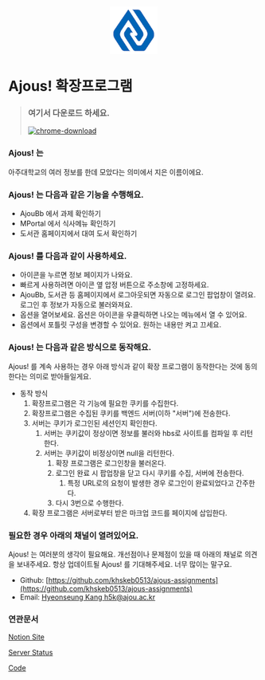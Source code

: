 <p align="center">
<img src="docs/b1-1_5-ai-border-128.png" alt="logo" width="96">
</p>

# Ajous! 확장프로그램
> ### 여기서 다운로드 하세요.
> 
> <a href="https://chrome.google.com/webstore/detail/ajous/liladcidbbkjjepphflacbinfgihhlde?hl=ko">
> <img src="https://img.shields.io/badge/Chrome%20Extension-v.20220408-success?logo=googlechrome&logoColor=white" alt="chrome-download">
> </a>

### Ajous! 는

아주대학교의 여러 정보를 한데 모았다는 의미에서 지은 이름이에요.

### Ajous! 는 다음과 같은 기능을 수행해요.

- AjouBb 에서 과제 확인하기
- MPortal 에서 식사메뉴 확인하기
- 도서관 홈페이지에서 대여 도서 확인하기

### Ajous! 를 다음과 같이 사용하세요.

- 아이콘을 누르면 정보 페이지가 나와요.
- 빠르게 사용하려면 아이콘 옆 압정 버튼으로 주소창에 고정하세요.
- AjouBb, 도서관 등 홈페이지에서 로그아웃되면 자동으로 로그인 팝업창이 열려요. 로그인 후 정보가 자동으로 불러와져요.
- 옵션을 열어보세요. 옵션은 아이콘을 우클릭하면 나오는 메뉴에서 열 수 있어요.
- 옵션에서 포틀릿 구성을 변경할 수 있어요. 원하는 내용만 켜고 끄세요.

### Ajous! 는 다음과 같은 방식으로 동작해요.

Ajous! 를 계속 사용하는 경우 아래 방식과 같이 확장 프로그램이 동작한다는 것에 동의한다는 의미로 받아들일게요.

- 동작 방식
    1. 확장프로그램은 각 기능에 필요한 쿠키를 수집한다.
    2. 확장프로그램은 수집된 쿠키를 백엔드 서버(이하 "서버")에 전송한다.
    3. 서버는 쿠키가 로그인된 세션인지 확인한다.
        1. 서버는 쿠키값이 정상이면 정보를 불러와 hbs로 사이트를 컴파일 후 리턴한다.
        2. 서버는 쿠키값이 비정상이면 null을 리턴한다.
            1. 확장 프로그램은 로그인창을 불러온다.
            2. 로그인 완료 시 팝업창을 닫고 다시 쿠키를 수집, 서버에 전송한다.
               1. 특정 URL로의 요청이 발생한 경우 로그인이 완료되었다고 간주한다.
            3. 다시 3번으로 수행한다.
    4. 확장 프로그램은 서버로부터 받은 마크업 코드를 페이지에 삽입한다.

### 필요한 경우 아래의 채널이 열려있어요.

Ajous! 는 여러분의 생각이 필요해요. 개선점이나 문제점이 있을 때 아래의 채널로 의견을 보내주세요. 항상 업데이트될 Ajous! 를 기대해주세요. 너무 많이는 말구요.

- Github: [https://github.com/khskeb0513/ajous-assignments](https://github.com/khskeb0513/ajous-assignments)
- Email: [Hyeonseung Kang <h5k@ajou.ac.kr>](mailto:h5k@ajou.ac.kr)

### 연관문서

[Notion Site](https://ajous.notion.site/)

[Server Status](https://status.ajous.ga)

[Code](https://github.com/khskeb0513/ajous-assignments)
